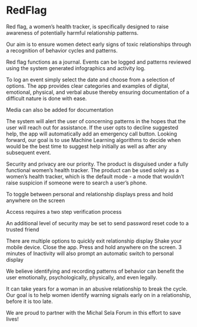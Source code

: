 # RedFlag

Red flag, a women’s health tracker, is specifically designed to raise awareness of potentially harmful relationship patterns. 

Our aim is to ensure women detect early signs of toxic relationships through a recognition of behavior cycles and patterns.

Red flag functions as a journal. Events can be logged and patterns reviewed using the system generated infographics and activity log.

To log an event simply select the date and choose from a selection of options. The app provides clear categories and examples of digital, emotional, physical, and verbal abuse thereby ensuring documentation of a difficult nature is done with ease.

Media can also be added for documentation

The system will alert the user of concerning patterns in the hopes that the user will reach out for assistance. If the user opts to decline suggested help, the app will automatically add an emergency call button.
Looking forward, our goal is to use Machine Learning algorithms to decide when would be the best time to suggest help initially as well as after any subsequent event.

Security and privacy are our priority.  The product is disguised under a fully functional women’s health tracker. The product can be used solely as a women’s health tracker, which is the default mode - a mode that wouldn’t raise suspicion if someone were to search a user’s phone.

To toggle between personal and relationship displays  press and hold anywhere on the screen

Access requires a two step verification process

An additional level of security may be set to send password reset code to a trusted friend 

There are multiple options to quickly exit relationship display
Shake your mobile device.
Close the app.
Press and hold anywhere on the screen.
3 minutes of Inactivity will also prompt an automatic switch to personal display

We believe identifying and recording patterns of behavior can benefit the user emotionally, psychologically, physically, and even legally.

It can take years for a woman in an abusive relationship to break the cycle. Our goal is to help women identify warning signals early on in a relationship, before it is too late. 

We are proud to partner with the Michal Sela Forum in this effort to save lives!
 
